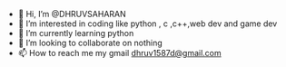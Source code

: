 - 👋 Hi, I’m @DHRUVSAHARAN
- 👀 I’m interested in coding like python , c ,c++,web dev and game dev
- 🌱 I’m currently learning python
- 💞️ I’m looking to collaborate on nothing
- 📫 How to reach me my gmail dhruv1587d@gmail.com

<!---
DHRUVSAHARAN/DHRUVSAHARAN is a ✨ special ✨ repository because its `README.md` (this file) appears on your GitHub profile.
You can click the Preview link to take a look at your changes.
--->
